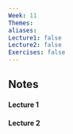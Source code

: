 ```yaml
---
Week: 11
Themes: 
aliases: 
Lecture1: false
Lecture2: false
Exercises: false
---
```


## Notes

#### Lecture 1

#### Lecture 2


